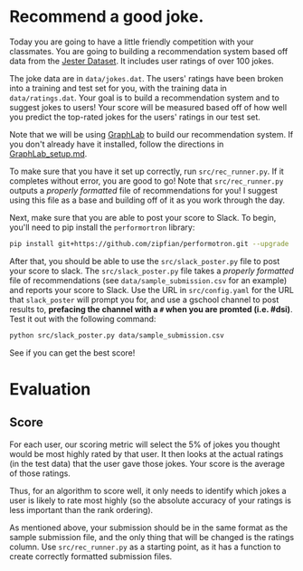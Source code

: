 # Recommend a good joke.

Today you are going to have a little friendly competition with your classmates. 
You are going to building a recommendation system based off data from the 
[Jester Dataset](http://eigentaste.berkeley.edu/dataset/). It includes user 
ratings of over 100 jokes.

The joke data are in `data/jokes.dat`. The users'
ratings have been broken into a training and test set for you, with the training 
data in `data/ratings.dat`. Your goal is to build a recommendation system 
and to suggest jokes to users! Your score will be measured based off of how well 
you predict the top-rated jokes for the users' ratings in our test set. 

Note that we will be using [GraphLab](https://turi.com/) to build our 
recommendation system. If you don't already have it installed, follow the 
directions in [GraphLab_setup.md](GraphLab_setup.md).

To make sure that you have it set up correctly, run `src/rec_runner.py`. If it 
completes without error, you are good to go! Note that `src/rec_runner.py` 
outputs a _properly formatted_ file of recommendations for you! I suggest 
using this file as a base and building off of it as you work through the day. 

Next, make sure that you are able to post your score to Slack. To begin, you'll
need to pip install the `performortron` library: 

```bash 
pip install git+https://github.com/zipfian/performotron.git --upgrade
```

After that, you should be able to use the `src/slack_poster.py` file to 
post your score to slack. The `src/slack_poster.py` file takes a _properly 
formatted_ file of recommendations (see `data/sample_submission.csv` for an 
example) and reports your score to Slack. Use the URL in `src/config.yaml` for 
the URL that `slack_poster` will prompt you for, and use a gschool channel to 
post results to, **prefacing the channel with a `#` when you are promted 
(i.e. #dsi)**. Test it out with the following command:
    
```bash
python src/slack_poster.py data/sample_submission.csv
```

See if you can get the best score! 

# Evaluation

## Score

For each user, our scoring metric will select the 5% of jokes you thought would be most highly rated by that user. It then looks at the actual ratings (in the test data) that the user gave those jokes.  Your score is the average of those ratings.

Thus, for an algorithm to score well, it only needs to identify which jokes a user is likely to rate most highly (so the absolute accuracy of your ratings is less important than the rank ordering).

As mentioned above, your submission should be in the same format as the sample 
submission file, and the only thing that will be changed is the ratings column. 
Use `src/rec_runner.py` as a starting point, as it has a function to create 
correctly formatted submission files.



